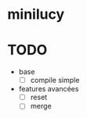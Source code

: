 # minilucy


# TODO

- base
  - [ ] compile simple

- features avancées
  - [ ] reset
  - [ ] merge
